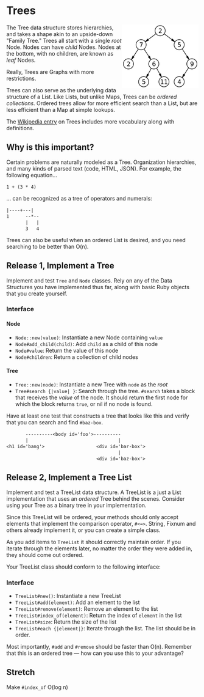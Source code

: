 # Trees

<img src='assets/binary-tree.png' align='right' width='200px'>

The Tree data structure stores hierarchies, and takes a shape akin to an upside-down "Family Tree." Trees all start with a single _root_ Node. Nodes can have _child_ Nodes. Nodes at the bottom, with no children, are known as _leaf_ Nodes.

Really, Trees are Graphs with more restrictions.

Trees can also serve as the underlying data structure of a List. Like Lists, but unlike Maps, Trees can be _ordered collections_. Ordered trees allow for more efficient search than a List, but are less efficient than a Map at simple lookups.

The [Wikipedia entry](http://en.wikipedia.org/wiki/Tree_%28data_structure%29) on Trees includes more vocabulary along with definitions.

## Why is this important?

Certain problems are naturally modeled as a Tree. Organization hierarchies, and many kinds of parsed text (code, HTML, JSON). For example, the following equation...

```
1 + (3 * 4)
```

... can be recognized as a tree of operators and numerals:

```
|----+---|
1      --*--
       |   |
       3   4
```

Trees can also be useful when an ordered List is desired, and you need searching to be better than O(n).

## Release 1, Implement a Tree

Implement and test `Tree` and `Node` classes. Rely on any of the Data Structures you have implemented thus far, along with basic Ruby objects that you create yourself.

### Interface

#### Node

- `Node::new(value)`: Instantiate a new Node containing `value`
- `Node#add_child(child)`: Add `child` as a child of this node
- `Node#value`: Return the value of this node
- `Node#children`: Return a collection of child nodes

#### Tree

- `Tree::new(node)`: Instantiate a new Tree with `node` as the _root_
- `Tree#search {|value| }`: Search through the tree. `#search` takes a block that receives the _value_ of the node. It should return the first node for which the block returns `true`, or nil if no node is found.

Have at least one test that constructs a tree that looks like this and verify that you can search and find `#baz-box`.

```
       ----------<body id='foo'>----------
       |                                 |
<h1 id='bang'>                   <div id='bar-box'>
                                         |
                                 <div id='baz-box'>

```

## Release 2, Implement a Tree List

Implement and test a TreeList data structure. A TreeList is a just a List implementation that uses an _ordered_ Tree behind the scenes. Consider using your Tree as a binary tree in your implementation.

Since this TreeList will be ordered, your methods should only accept elements that implement the comparison operator, `#<=>`. String, Fixnum and others already implement it, or you can create a simple class.

As you add items to `TreeList` it should correctly maintain order. If you iterate through the elements later, no matter the order they were added in, they should come out ordered.

Your TreeList class should conform to the following interface:

### Interface

- `TreeList#new()`: Instantiate a new TreeList
- `TreeList#add(element)`: Add an element to the list
- `TreeList#remove(element)`: Remove an element to the list
- `TreeList#index_of(element)`: Return the index of `element` in the list
- `TreeList#size`: Return the size of the list
- `TreeList#each {|element|}`: Iterate through the list. The list should be in order.

Most importantly, `#add` and `#remove` should be faster than O(n). Remember that this is an ordered tree — how can you use this to your advantage?

## Stretch

Make `#index_of` O(log n)
